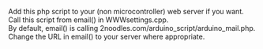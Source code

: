 Add this php script to your (non microcontroller) web server if you want. 
Call this script from email() in WWWsettings.cpp.  
By default, email() is calling 2noodles.com/arduino_script/arduino_mail.php. 
Change the URL in email() to your server where appropriate.
